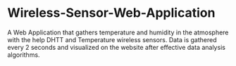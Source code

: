# Wireless-Sensor-Web-Application
A Web Application that gathers temperature and humidity in the atmosphere with the help DHTT and Temperature  wireless sensors. Data is gathered every 2 seconds and visualized on the website after effective data analysis algorithms.
